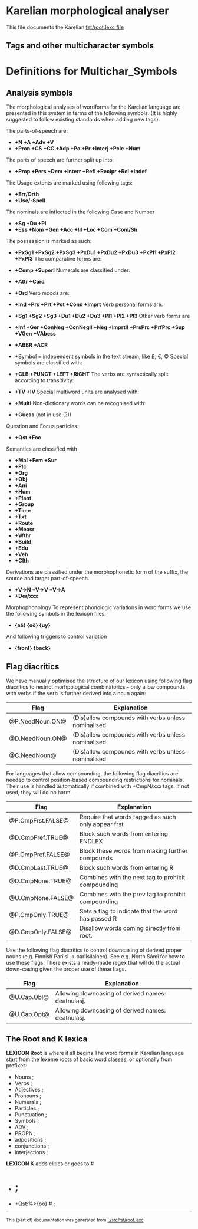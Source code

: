 
#         Karelian morphological analyser                      

This file documents the Karelian [fst/root.lexc file](https://github.com/giellalt/lang-krl/blob/main/src/fst/root.lexc)


## Tags and other multicharacter symbols

# Definitions for Multichar_Symbols

## Analysis symbols
The morphological analyses of wordforms for the Karelian
language are presented in this system in terms of the following symbols.
(It is highly suggested to follow existing standards when adding new tags).

The parts-of-speech are:
* **+N +A +Adv +V**
* **+Pron +CS +CC +Adp +Po +Pr +Interj +Pcle +Num**

The parts of speech are further split up into:
* **+Prop +Pers +Dem +Interr +Refl +Recipr +Rel +Indef**

The Usage extents are marked using following tags:
* **+Err/Orth**
* **+Use/-Spell**

The nominals are inflected in the following Case and Number
* **+Sg +Du +Pl**
* **+Ess +Nom +Gen +Acc +Ill +Loc +Com +Com/Sh**

The possession is marked as such:
* **+PxSg1 +PxSg2 +PxSg3 +PxDu1 +PxDu2 +PxDu3 +PxPl1 +PxPl2 +PxPl3**
The comparative forms are:
* **+Comp +Superl**
Numerals are classified under:
* **+Attr +Card**
* **+Ord**
Verb moods are:
* **+Ind +Prs +Prt +Pot +Cond +Imprt**
Verb personal forms are:
* **+Sg1 +Sg2 +Sg3 +Du1 +Du2 +Du3 +Pl1 +Pl2 +Pl3**
Other verb forms are
* **+Inf +Ger +ConNeg +ConNegII +Neg +ImprtII +PrsPrc +PrfPrc +Sup +VGen +VAbess**

* **+ABBR +ACR** 
* +Symbol = independent symbols in the text stream, like £, €, ©
Special symbols are classified with:
* **+CLB +PUNCT +LEFT +RIGHT**
The verbs are syntactically split according to transitivity:
* **+TV +IV**
Special multiword units are analysed with:
* **+Multi**
Non-dictionary words can be recognised with:
* **+Guess** (not in use (?))

Question and Focus particles:
* **+Qst +Foc**


Semantics are classified with
* **+Mal +Fem +Sur**
* **+Plc**
* **+Org**
* **+Obj**
* **+Ani**
* **+Hum**
* **+Plant**
* **+Group**
* **+Time**
* **+Txt**
* **+Route**
* **+Measr**
* **+Wthr**
* **+Build**
* **+Edu**
* **+Veh**
* **+Clth**


Derivations are classified under the morphophonetic form of the suffix, the
source and target part-of-speech.
* **+V→N +V→V +V→A**
* **+Der/xxx**


Morphophonology
To represent phonologic variations in word forms we use the following
symbols in the lexicon files:
* **{aä} {oö} {uy}**

And following triggers to control variation
* **{front} {back}**

## Flag diacritics
We have manually optimised the structure of our lexicon using following
flag diacritics to restrict morhpological combinatorics - only allow compounds
with verbs if the verb is further derived into a noun again:

| Flag | Explanation |
|------|------------ |
|  @P.NeedNoun.ON@ | (Dis)allow compounds with verbs unless nominalised
|  @D.NeedNoun.ON@ | (Dis)allow compounds with verbs unless nominalised
|  @C.NeedNoun@ | (Dis)allow compounds with verbs unless nominalised

For languages that allow compounding, the following flag diacritics are needed
to control position-based compounding restrictions for nominals. Their use is
handled automatically if combined with +CmpN/xxx tags. If not used, they will
do no harm.

| Flag | Explanation |
|------|------------ |
|  @P.CmpFrst.FALSE@ | Require that words tagged as such only appear frst
|  @D.CmpPref.TRUE@ | Block such words from entering ENDLEX
|  @P.CmpPref.FALSE@ | Block these words from making further compounds
|  @D.CmpLast.TRUE@ | Block such words from entering R
|  @D.CmpNone.TRUE@ | Combines with the next tag to prohibit compounding
|  @U.CmpNone.FALSE@ | Combines with the prev tag to prohibit compounding
|  @P.CmpOnly.TRUE@ | Sets a flag to indicate that the word has passed R
|  @D.CmpOnly.FALSE@ | Disallow words coming directly from root.

Use the following flag diacritics to control downcasing of derived proper
nouns (e.g. Finnish Pariisi -> pariisilainen). See e.g. North Sámi for how to use
these flags. There exists a ready-made regex that will do the actual down-casing
given the proper use of these flags.

| Flag | Explanation |
|------|------------ |
|  @U.Cap.Obl@ | Allowing downcasing of derived names: deatnulasj.
|  @U.Cap.Opt@ | Allowing downcasing of derived names: deatnulasj.


## The Root and K lexica
**LEXICON Root** is where it all begins
The word forms in Karelian language start from the lexeme roots of basic
word classes, or optionally from prefixes:
* Nouns ;
* Verbs ;
* Adjectives ;
* Pronouns ;
* Numerals ;
* Particles ;
* Punctuation ;
* Symbols ;
* ADV ;
* PROPN ;
* adpositions ;
* conjunctions ;
* interjections ;


**LEXICON K** adds clitics or goes to #
* # ;
* +Qst:%>{oö} # ;

* * *
<small>This (part of) documentation was generated from [../src/fst/root.lexc](http://github.com/giellalt/lang-krl/blob/main/../src/fst/root.lexc)</small>